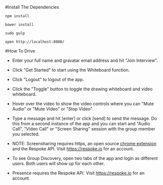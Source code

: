 #Install The Dependencies

```
npm install

bower install

sudo gulp 

open http://localhost:8080/
```

#How To Drive
- Enter your full name and gravatar email address and hit "Join Interview".

- Click "Get Started" to start using the Whiteboard function.

- Click "Logout" to logout of the app.

- Click the "Toggle" button to toggle the drawing whiteboard and video whiteboard.

- Hover over the video to show the video controls where you can "Mute Audio" or "Mute Video" or "Stop Video".

- Type a message and hit [enter] or click [send] to send the message. Do this from a second instance of the app and you can start and "Audio Call", "Video Call" or "Screen Sharing" session with the group member you selected.

- NOTE: Screensharing requires https, an open source [chrome extension](https://github.com/respoke/respoke-chrome-extension) and the Respoke API. Visit https://respoke.io for an account.

- To see Group Discovery, open two tabs of the app and login as different users. Both users will show up for each other.

- Presence requires the Respoke API. Visit https://respoke.io for an account.